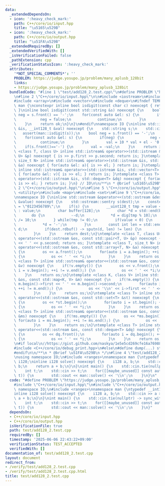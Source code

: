 ```yaml
---
data:
  _extendedDependsOn:
  - icon: ':heavy_check_mark:'
    path: C++/core/io/input.hpp
    title: "\u5165\u529B"
  - icon: ':heavy_check_mark:'
    path: C++/core/io/output.hpp
    title: "\u51FA\u529B"
  _extendedRequiredBy: []
  _extendedVerifiedWith: []
  _isVerificationFailed: false
  _pathExtension: cpp
  _verificationStatusIcon: ':heavy_check_mark:'
  attributes:
    '*NOT_SPECIAL_COMMENTS*': ''
    PROBLEM: https://judge.yosupo.jp/problem/many_aplusb_128bit
    links:
    - https://judge.yosupo.jp/problem/many_aplusb_128bit
  bundledCode: "#line 1 \"test/add128_2.test.cpp\"\n#define PROBLEM \"https://judge.yosupo.jp/problem/many_aplusb_128bit\"\
    \n#line 2 \"C++/core/io/input.hpp\"\n\n#include <iostream>\n#include <cassert>\n\
    #include <array>\n#include <vector>\n#include <deque>\n#ifndef TEMPLATE\nnamespace\
    \ man {\nconstexpr inline bool isdigit(const char c) noexcept { return std::isdigit(c);\
    \ }\ninline bool isdigit(const std::string &s) noexcept {\n    bool ok = true,\
    \ neg = s.front() == '-';\n    for(const auto &el: s) {\n        if(neg) {\n \
    \           neg = false;\n            continue;\n        }\n        ok &= isdigit(el);\n\
    \    }\n    return ok;\n}\n}\n#endif\nnamespace IO {\ninline std::istream& operator>>(std::istream\
    \ &is, __int128_t &val) noexcept {\n    std::string s;\n    std::cin >> s;\n \
    \   assert(man::isdigit(s));\n    bool neg = s.front() == '-';\n    val = 0;\n\
    \    for(const auto &el: s) {\n        if(neg) {\n            neg = false;\n \
    \           continue;\n        }\n        val = 10 * val + el - '0';\n    }\n\
    \    if(s.front()=='-') {\n        val = -val;\n    }\n    return is;\n}\ntemplate\
    \ <class T, class U> inline std::istream& operator>>(std::istream &is, std::pair<T,\
    \ U> &p) noexcept { is >> p.first >> p.second; return is; }\ntemplate <class T,\
    \ size_t N> inline std::istream& operator>>(std::istream &is, std::array<T, N>\
    \ &a) noexcept { for(auto &el: a){ is >> el; } return is; }\ntemplate <class T>\
    \ inline std::istream& operator>>(std::istream &is, std::vector<T> &v) noexcept\
    \ { for(auto &el: v){ is >> el; } return is; }\ntemplate <class T> inline std::istream&\
    \ operator>>(std::istream &is, std::deque<T> &dq) noexcept { for(auto &el: dq){\
    \ is >> el; } return is; }\n} // IO\n\n/**\n * @brief \u5165\u529B\n */\n#line\
    \ 2 \"C++/core/io/output.hpp\"\n\n#line 5 \"C++/core/io/output.hpp\"\n#include\
    \ <utility>\n#include <map>\n#include <set>\n#line 9 \"C++/core/io/output.hpp\"\
    \nnamespace IO {\ninline std::ostream &operator<<(std::ostream &dest, const __int128_t\
    \ &value) noexcept {\n    std::ostream::sentry s(dest);\n    constexpr char dig[]\
    \ = \"0123456789\";\n    if(s) {\n        __uint128_t tmp = value < 0 ? -value\
    \ : value;\n        char buffer[128];\n        char *d = std::end(buffer);\n \
    \       do {\n            --d;\n            *d = dig[tmp % 10];\n            tmp\
    \ /= 10;\n        } while(tmp != 0);\n        if(value < 0) {\n            --d;\n\
    \            *d = '-';\n        }\n        const int len = std::end(buffer) -\
    \ d;\n        if(dest.rdbuf() -> sputn(d, len) != len) {\n            dest.setstate(std::ios_base::badbit);\n\
    \        }\n    }\n    return dest;\n}\ntemplate <class T, class U> inline std::ostream&\
    \ operator<<(std::ostream &os, const std::pair<T, U> &p) noexcept { os << p.first\
    \ << ' ' << p.second; return os; }\ntemplate <class T, size_t N> inline std::ostream&\
    \ operator<<(std::ostream &os, const std::array<T, N> &a) noexcept {\n    if(!a.empty())\
    \ {\n        os << a.front();\n        for(auto i = a.begin(); ++i != a.end();)\
    \ {\n            os << ' ' << *i;\n        }\n    }\n    return os;\n}\ntemplate\
    \ <class T> inline std::ostream& operator<<(std::ostream &os, const std::vector<T>\
    \ &v) noexcept {\n    if(!v.empty()) {\n        os << v.front();\n        for(auto\
    \ i = v.begin(); ++i != v.end();) {\n            os << ' ' << *i;\n        }\n\
    \    }\n    return os;\n}\ntemplate <class K, class V> inline std::ostream& operator<<(std::ostream\
    \ &os, const std::map<K, V> &m) noexcept {\n    if(!m.empty()) {\n        os <<\
    \ m.begin()->first << ' ' << m.begin()->second;\n        for(auto i = m.begin();\
    \ ++i != m.end();) {\n            os << '\\n' << i->first << ' ' << i->second;\n\
    \        }\n    }\n    return os;\n}\ntemplate <class T> inline std::ostream&\
    \ operator<<(std::ostream &os, const std::set<T> &st) noexcept {\n    if(st.size())\
    \ {\n        os << *st.begin();\n        for(auto i = st.begin(); ++i != st.end();)\
    \ {\n            os << ' ' << *i;\n        }\n    }\n    return os;\n}\ntemplate\
    \ <class T> inline std::ostream& operator<<(std::ostream &os, const std::multiset<T>\
    \ &ms) noexcept {\n    if(!ms.empty()) {\n        os << *ms.begin();\n       \
    \ for(auto i = ms.begin(); ++i != ms.end();) {\n            os << ' ' << *i;\n\
    \        }\n    }\n    return os;\n}\ntemplate <class T> inline std::ostream&\
    \ operator<<(std::ostream &os, const std::deque<T> &dq) noexcept {\n    if(!dq.empty())\
    \ {\n        os << dq.front();\n        for(auto i = dq.begin(); ++i != dq.end();)\
    \ {\n            os << ' ' << *i;\n        }\n    }\n    return os;\n}\n} // IO\n\
    \n#if local\n//https://gist.github.com/naskya/1e5e5cd269cfe16a76988378a60e2ca3\n\
    #include <C++/core/io/debug_print.hpp>\n#else\n#define dump(...) static_cast<void>(0)\n\
    #endif\n\n/**\n * @brief \u51FA\u529B\n */\n#line 4 \"test/add128_2.test.cpp\"\
    \nusing namespace IO;\n#include <ranges>\nnamespace man {\ntypedef __int128_t\
    \ i128;\ninline i128 solve() noexcept {\n    i128 a, b;\n    std::cin >> a >>\
    \ b;\n    return a + b;\n}\n}\nint main() {\n    std::cin.tie(nullptr) -> sync_with_stdio(false);\n\
    \    int t;\n    std::cin >> t;\n    for([[maybe_unused]] const auto _: std::views::iota(0,\
    \ t)) {\n        std::cout << man::solve() << '\\n';\n    }\n}\n"
  code: "#define PROBLEM \"https://judge.yosupo.jp/problem/many_aplusb_128bit\"\n\
    #include \"C++/core/io/input.hpp\"\n#include \"C++/core/io/output.hpp\"\nusing\
    \ namespace IO;\n#include <ranges>\nnamespace man {\ntypedef __int128_t i128;\n\
    inline i128 solve() noexcept {\n    i128 a, b;\n    std::cin >> a >> b;\n    return\
    \ a + b;\n}\n}\nint main() {\n    std::cin.tie(nullptr) -> sync_with_stdio(false);\n\
    \    int t;\n    std::cin >> t;\n    for([[maybe_unused]] const auto _: std::views::iota(0,\
    \ t)) {\n        std::cout << man::solve() << '\\n';\n    }\n}"
  dependsOn:
  - C++/core/io/input.hpp
  - C++/core/io/output.hpp
  isVerificationFile: true
  path: test/add128_2.test.cpp
  requiredBy: []
  timestamp: '2025-06-06 22:43:22+09:00'
  verificationStatus: TEST_ACCEPTED
  verifiedWith: []
documentation_of: test/add128_2.test.cpp
layout: document
redirect_from:
- /verify/test/add128_2.test.cpp
- /verify/test/add128_2.test.cpp.html
title: test/add128_2.test.cpp
---
```


